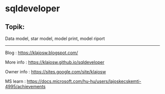 # sqldeveloper


## Topik: 
Data model, star model, model print, model riport 


---


Blog      : https://klajosw.blogspot.com/

More info : https://klajosw.github.io/sqldeveloper

Owner info : https://sites.google.com/site/klajosw

MS learn   : https://docs.microsoft.com/hu-hu/users/lajoskecskemti-4995/achievements
